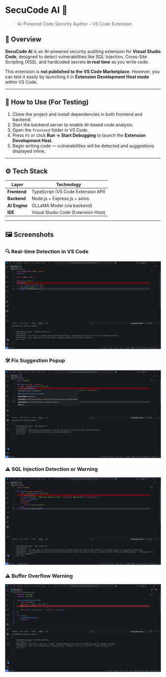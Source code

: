 # SecuCode AI 🔐
> AI-Powered Code Security Auditor – VS Code Extension

## 📌 Overview

**SecuCode AI** is an AI-powered security auditing extension for **Visual Studio Code**, designed to detect vulnerabilities like SQL Injection, Cross-Site Scripting (XSS), and hardcoded secrets **in real time** as you write code.

This extension is **not published to the VS Code Marketplace**. However, you can test it easily by launching it in **Extension Development Host mode** within VS Code.

---

## 🚀 How to Use (For Testing)

1. Clone the project and install dependencies in both frontend and backend.
2. Start the backend server to enable AI-based code analysis.
3. Open the `frontend` folder in VS Code.
4. Press `F5` or click **Run → Start Debugging** to launch the **Extension Development Host**.
5. Begin writing code — vulnerabilities will be detected and suggestions displayed inline.

---

## ⚙️ Tech Stack

| Layer         | Technology                            |
|---------------|----------------------------------------|
| **Frontend**  | TypeScript (VS Code Extension API)     |
| **Backend**   | Node.js + Express.js + axios           |
| **AI Engine** | OLLaMA Model (via backend)             |
| **IDE**       | Visual Studio Code (Extension Host)    |

---

## 🖼️ Screenshots

### 🔍 Real-time Detection in VS Code
![Real-time Detection](assets/screenshots/command-injection.png)


### 🛠️ Fix Suggestion Popup
![Fix Suggestion](assets/screenshots/fixing-suggestion.png)


### ⚠️ SQL Injection Detection or Warning
![SQL Injection Detection](assets/screenshots/SQL-Injection.png)


### ⚠️ Buffer Overflow Warning
![Buffer Overflow Detection](assets/screenshots/buffer-overflow.png)
